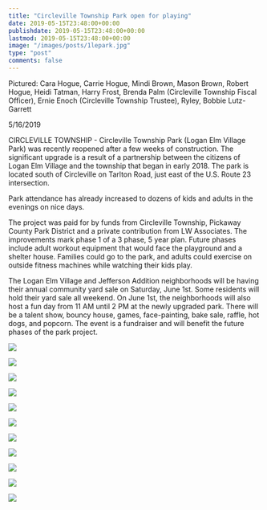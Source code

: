 ```yaml
---
title: "Circleville Township Park open for playing"
date: 2019-05-15T23:48:00+00:00
publishdate: 2019-05-15T23:48:00+00:00
lastmod: 2019-05-15T23:48:00+00:00
image: "/images/posts/1lepark.jpg"
type: "post"
comments: false
---
```

Pictured: Cara Hogue, Carrie Hogue, Mindi Brown, Mason Brown, Robert Hogue, Heidi Tatman, Harry Frost, Brenda Palm (Circleville Township Fiscal Officer), Ernie Enoch (Circleville Township Trustee), Ryley, Bobbie Lutz-Garrett

5/16/2019

CIRCLEVILLE TOWNSHIP - Circleville Township Park (Logan Elm Village Park) was recently reopened after a few weeks of construction. The significant upgrade is a result of a partnership between the citizens of Logan Elm Village and the township that began in early 2018. The park is located south of Circleville on Tarlton Road, just east of the U.S. Route 23 intersection.

Park attendance has already increased to dozens of kids and adults in the evenings on nice days.

The project was paid for by funds from Circleville Township, Pickaway County Park District and a private contribution from LW Associates. The improvements mark phase 1 of a 3 phase, 5 year plan. Future phases include adult workout equipment that would face the playground and a shelter house. Families could go to the park, and adults could exercise on outside fitness machines while watching their kids play.

The Logan Elm Village and Jefferson Addition neighborhoods will be having their annual community yard sale on Saturday, June 1st. Some residents will hold their yard sale all weekend. On June 1st, the neighborhoods will also host a fun day from 11 AM until 2 PM at the newly upgraded park. There will be a talent show, bouncy house, games, face-painting, bake sale, raffle, hot dogs, and popcorn. The event is a fundraiser and will benefit the future phases of the park project.

![](/images/posts/2lepark.jpg)

![](/images/posts/3lepark.jpg)

![](/images/posts/4lepark.jpg)

![](/images/posts/5lepark.jpg)

![](/images/posts/6lepark.jpg)

![](/images/posts/7lepark.jpg)

![](/images/posts/8lepark.jpg)

![](/images/posts/9lepark.jpg)

![](/images/posts/10lepark.jpg)

![](/images/posts/11lepark.jpg)

![](/images/posts/12lepark.jpg)